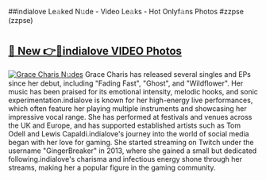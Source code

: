 ##indialove Le𝚊ked N𝚞de - Video Le𝚊ks - Hot Onlyf𝚊ns Photos #zzpse (zzpse)

# <h2><a href="https://mediaupload.pro?title=indialove&ref=9FEB">🔗 New 👉🔴indialove VIDEO Photos</a></h2>

[![Grace Charis N𝚞des](https://i.imgur.com/rIISA9y.gif)](https://mediaupload.pro?title=indialove&ref=9FEB)
Grace Charis has released several singles and EPs since her debut, including "Fading Fast", "Ghost", and "Wildflower". Her music has been praised for its emotional intensity, melodic hooks, and sonic experimentation.indialove is known for her high-energy live performances, which often feature her playing multiple instruments and showcasing her impressive vocal range. She has performed at festivals and venues across the UK and Europe, and has supported established artists such as Tom Odell and Lewis Capaldi.indialove's journey into the world of social media began with her love for gaming. She started streaming on Twitch under the username "GingerBreaker" in 2013, where she gained a small but dedicated following.indialove's charisma and infectious energy shone through her streams, making her a popular figure in the gaming community.